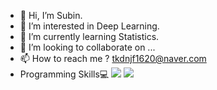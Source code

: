 - 👋 Hi, I’m Subin.
- 👀 I’m interested in Deep Learning.
- 🌱 I’m currently learning Statistics.
- 💞️ I’m looking to collaborate on ...
- 📫 How to reach me ? tkdnjf1620@naver.com
- Programming Skills:computer:
 <img src="https://img.shields.io/badge/Python-3766AB?style=flat-square&logo=Python&logoColor=white"/></a>
  <img src="https://img.shields.io/badge/MySQL-#4479A1?style=flat-square&logo=MySQL&logoColor=white"/></a>
<!---
AprilSue16/AprilSue16 is a ✨ special ✨ repository because its `README.md` (this file) appears on your GitHub profile.
You can click the Preview link to take a look at your changes.
--->
